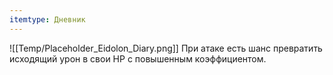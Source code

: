 ```yaml
---
itemtype: Дневник
---
```

![[Temp/Placeholder_Eidolon_Diary.png]]
При атаке есть шанс превратить исходящий урон в свои HP с повышенным коэффициентом.
